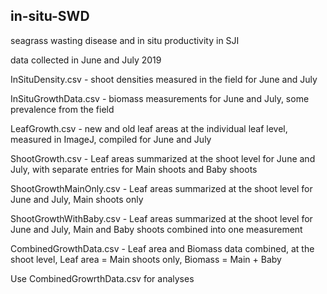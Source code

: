 ## in-situ-SWD
seagrass wasting disease and in situ productivity in SJI

data collected in June and July 2019

InSituDensity.csv - shoot densities measured in the field for June and July

InSituGrowthData.csv - biomass measurements for June and July, some prevalence from the field

LeafGrowth.csv - new and old leaf areas at the individual leaf level, measured in ImageJ, compiled for June and July

ShootGrowth.csv - Leaf areas summarized at the shoot level for June and July, with separate entries for Main shoots and Baby shoots

ShootGrowthMainOnly.csv - Leaf areas summarized at the shoot level for June and July, Main shoots only

ShootGrowthWithBaby.csv - Leaf areas summarized at the shoot level for June and July, Main and Baby shoots combined into one measurement

CombinedGrowthData.csv - Leaf area and Biomass data combined, at the shoot level, Leaf area = Main shoots only, Biomass = Main + Baby

Use CombinedGrowrthData.csv for analyses
